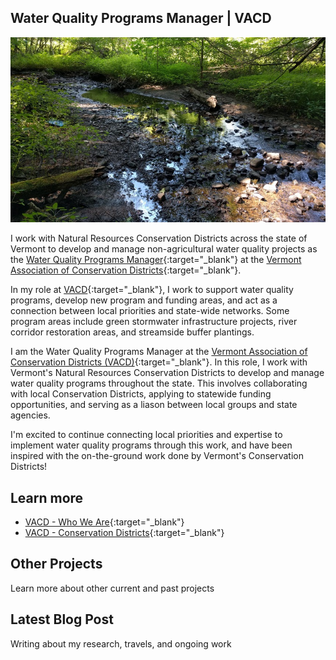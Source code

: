 ## Water Quality Programs Manager | VACD

![vacd](/assets/vacd.jpg)

I work with Natural Resources Conservation Districts across the state of Vermont to develop and manage non-agricultural water quality projects as the [Water Quality Programs Manager](https://vacd.org){:target="_blank"} at the [Vermont Association of Conservation Districts](https://vacd.org){:target="_blank"}. 

In my role at [VACD](https://vacd.org){:target="_blank"}, I work to support water quality programs, develop new program and funding areas, and act as a connection between local priorities and state-wide networks. Some program areas include green stormwater infrastructure projects, river corridor restoration areas, and streamside buffer plantings.

I am the Water Quality Programs Manager at the [Vermont Association of Conservation Districts (VACD)](https://vacd.org){:target="_blank"}. In this role, I work with Vermont's Natural Resources Conservation Districts to develop and manage water quality programs throughout the state. This involves collaborating with local Conservation Districts, applying to statewide funding opportunities, and serving as a liason between local groups and state agencies.

I'm excited to continue connecting local priorities and expertise to implement water quality programs through this work, and have been inspired with the on-the-ground work done by Vermont's Conservation Districts!

## Learn more

- [VACD - Who We Are](https://www.vacd.org/about-vacd/){:target="_blank"}
- [VACD - Conservation Districts](https://www.vacd.org/conservation-districts/){:target="_blank"}

<div class="card" id="card-allarmwater" style="cursor: pointer;" onClick="window.location='/work';">
    <div class="card-container">
    <h2>Other Projects</h2>
    <p>Learn more about other current and past projects</p>
  </div>
</div>
<div class="card" id="card-blog" style="cursor: pointer;" onclick="window.open('https://medium.com/@holdensparacino/latest', '_blank')">
    <div class="card-container">
    <h2>Latest Blog Post</h2>
    <p>Writing about my research, travels, and ongoing work</p>
  </div>
</div>
